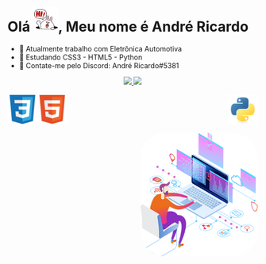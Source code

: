 <h1 align = "justify"> Olá <img src="Coelho giphy.gif" width="50px">, Meu nome é André Ricardo</h1>

- 🔭 Atualmente trabalho com Eletrônica Automotiva
- 🌱 Estudando CSS3 - HTML5 - Python
- 💬 Contate-me pelo Discord: André Ricardo#5381

<div align="center">
  <a href="https://github.com/andrericardo465">
  <img height="150em" src="https://github-readme-stats.vercel.app/api?username=andrericardo465&theme=codeSTACKr&include_all_commits=true&count_private=true"/>
  <img height="150em" src="https://github-readme-stats.vercel.app/api/top-langs/?username=andrericardo465&layout=compact&langs_count=7&theme=codeSTACKr"/>
</div>
  
<div style="display: inline_block"><br>
  <img align="left" alt="Andre-CSS" height="60" width="60" src="https://raw.githubusercontent.com/devicons/devicon/master/icons/css3/css3-original.svg">
  <img align="center" alt="Andre-HTML" height="60" width="60" src="https://raw.githubusercontent.com/devicons/devicon/master/icons/html5/html5-original.svg">
  <img align="right" alt="Andre-Python" height="60" width="60" src="https://raw.githubusercontent.com/devicons/devicon/master/icons/python/python-original.svg">
  <br><br>
  <img align="right" alt="programador-pic" height="250" style="border-radius:50px;" src="programador.webp?width=676&height=676">
  
</div>

